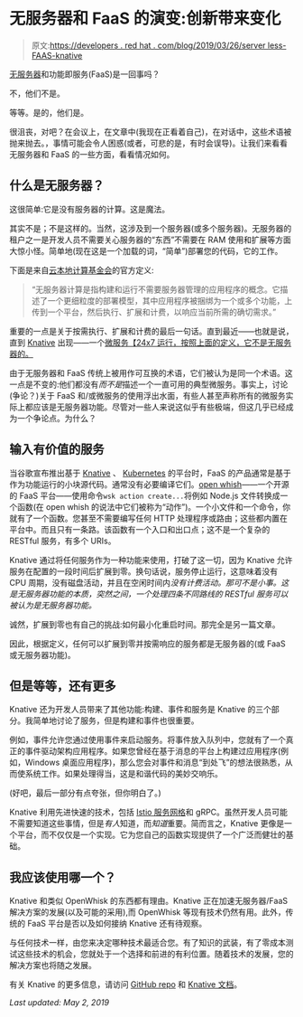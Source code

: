 # 无服务器和 FaaS 的演变:创新带来变化

> 原文:[https://developers . red hat . com/blog/2019/03/26/server less-FAAS-knative](https://developers.redhat.com/blog/2019/03/26/serverless-faas-knative)

[无服务器](https://developers.redhat.com/topics/serverless-architecture/)和功能即服务(FaaS)是一回事吗？

不，他们不是。

等等。是的，他们是。

很沮丧，对吧？在会议上，在文章中(我现在正看着自己)，在对话中，这些术语被抛来抛去。，事情可能会令人困惑(或者，可悲的是，有时会误导)。让我们来看看无服务器和 FaaS 的一些方面，看看情况如何。

## 什么是无服务器？

这很简单:它是没有服务器的计算。这是魔法。

其实不是；不是这样的。当然，这涉及到一个服务器(或多个服务器)。无服务器的租户之一是开发人员不需要关心服务器的“东西”不需要在 RAM 使用和扩展等方面大惊小怪。简单地(现在这是一个加载的词，“简单”)部署您的代码，它的工作。

下面是来自[云本地计算基金会](https://www.cncf.io)的官方定义:

> “无服务器计算是指构建和运行不需要服务器管理的应用程序的概念。它描述了一个更细粒度的部署模型，其中应用程序被捆绑为一个或多个功能，上传到一个平台，然后执行、扩展和计费，以响应当前所需的确切需求。”

重要的一点是关于按需执行、扩展和计费的最后一句话。直到最近——也就是说，直到 [Knative](https://developers.redhat.com/topics/knative/) 出现——一个[微服务【24x7 运行，按照上面的定义，它不是无服务器的。](https://developers.redhat.com/topics/microservices/)

由于无服务器和 FaaS 传统上被用作可互换的术语，它们被认为是同一个术语。这一点是不变的:他们都没有*而不是*描述一个一直可用的典型微服务。事实上，讨论(争论？)关于 FaaS 和/或微服务的使用浮出水面，有些人甚至声称所有的微服务实际上都应该是无服务器功能。尽管对一些人来说这似乎有些极端，但这几乎已经成为一个争论点。为什么？

## 输入有价值的服务

当谷歌宣布推出基于 [Knative](https://cloud.google.com/knative/) 、 [Kubernetes](https://developers.redhat.com/topics/Kubernetes) 的平台时，FaaS 的产品通常是基于作为功能运行的小块源代码。通常没有必要编译它们。[open whish](https://openwhisk.apache.org/)——一个开源的 FaaS 平台——使用命令`wsk action create...`将例如 Node.js 文件转换成一个函数(在 open whish 的说法中它们被称为“动作”)。一个小文件和一个命令，你就有了一个函数。您甚至不需要编写任何 HTTP 处理程序或路由；这些都内置在平台中。而且只有一条路。该函数有一个入口和出口点；这不是一个复杂的 RESTful 服务，有多个 URIs。

Knative 通过将任何服务作为一种功能来使用，打破了这一切，因为 Knative 允许服务在配置的一段时间后扩展到零。换句话说，服务停止运行，这意味着没有 CPU 周期，没有磁盘活动，并且在空闲时间内*没有计费活动。那可不是小事。这是无服务器功能的本质，突然之间，一个处理四条不同路线的 RESTful 服务可以被认为是无服务器功能。*

诚然，扩展到零也有自己的挑战:如何最小化重启时间。那完全是另一篇文章。

因此，根据定义，任何可以扩展到零并按需响应的服务都是无服务器的(或 FaaS 或无服务器功能)。

## 但是等等，还有更多

Knative 还为开发人员带来了其他功能:构建、事件和服务是 Knative 的三个部分。我简单地讨论了服务，但是构建和事件也很重要。

例如，事件允许您通过使用事件来启动服务。将事件放入队列中，您就有了一个真正的事件驱动架构应用程序。如果您曾经在基于消息的平台上构建过应用程序(例如，Windows 桌面应用程序)，那么您会对事件和消息“到处飞”的想法很熟悉，从而使系统工作。如果处理得当，这是和谐代码的美妙交响乐。

(好吧，最后一部分有点夸张，但你明白了。)

Knative 利用先进快速的技术，包括 [Istio 服务网格](https://developers.redhat.com/topics/service-mesh)和 gRPC。虽然开发人员可能不需要知道这些事情，但是*有人*知道，而*知道*重要。简而言之，Knative 更像是一个平台，而不仅仅是一个实现。它为您自己的函数实现提供了一个广泛而健壮的基础。

## 我应该使用哪一个？

Knative 和类似 OpenWhisk 的东西都有理由。Knative 正在加速无服务器/FaaS 解决方案的发展(以及可能的采用),而 OpenWhisk 等现有技术仍然有用。此外，传统的 FaaS 平台是否以及如何接纳 Knative 还有待观察。

与任何技术一样，由您来决定哪种技术最适合您。有了知识的武装，有了零成本测试这些技术的机会，您就处于一个选择和前进的有利位置。随着技术的发展，您的解决方案也将随之发展。

有关 Knative 的更多信息，请访问 [GitHub repo](https://github.com/knative/) 和 [Knative 文档](https://github.com/knative/docs)。

*Last updated: May 2, 2019*